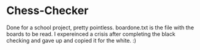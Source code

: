 # Chess-Checker
Done for a school project, pretty pointless. 
boardone.txt is the file with the boards to be read.
I expereinced a crisis after completing the black checking and gave up and copied it for the white. :)
